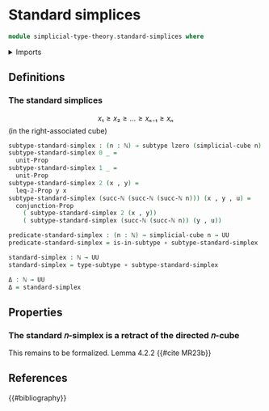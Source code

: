 # Standard simplices

```agda
module simplicial-type-theory.standard-simplices where
```

<details><summary>Imports</summary>

```agda
open import elementary-number-theory.natural-numbers

open import foundation.action-on-identifications-functions
open import foundation.booleans
open import foundation.cartesian-product-types
open import foundation.unions-subtypes
open import foundation.conjunction
open import foundation.dependent-pair-types
open import foundation.disjunction
open import foundation.empty-types
open import foundation.embeddings
open import foundation.equality-dependent-pair-types
open import foundation.equivalences
open import foundation.function-extensionality
open import foundation.function-types
open import foundation.functoriality-dependent-pair-types
open import foundation.homotopies
open import foundation.identity-types
open import foundation.propositions
open import foundation.sets
open import foundation.subtypes
open import foundation.type-arithmetic-dependent-pair-types
open import foundation.unit-type
open import foundation.universe-levels

open import simplicial-type-theory.directed-edges
open import simplicial-type-theory.simplicial-cubes
open import simplicial-type-theory.directed-interval-type
open import simplicial-type-theory.inequality-directed-interval-type
open import simplicial-type-theory.simplicial-arrows

open import synthetic-homotopy-theory.cocones-under-spans
open import synthetic-homotopy-theory.joins-of-types
open import synthetic-homotopy-theory.pushouts
```

</details>

## Definitions

### The standard simplices

$$x₁ ≥ x₂ ≥ … ≥ xₙ₋₁ ≥ xₙ$$ (in the right-associated cube)

```agda
subtype-standard-simplex : (n : ℕ) → subtype lzero (simplicial-cube n)
subtype-standard-simplex 0 _ =
  unit-Prop
subtype-standard-simplex 1 _ =
  unit-Prop
subtype-standard-simplex 2 (x , y) =
  leq-𝟚-Prop y x
subtype-standard-simplex (succ-ℕ (succ-ℕ (succ-ℕ n))) (x , y , u) =
  conjunction-Prop
    ( subtype-standard-simplex 2 (x , y))
    ( subtype-standard-simplex (succ-ℕ (succ-ℕ n)) (y , u))

predicate-standard-simplex : (n : ℕ) → simplicial-cube n → UU
predicate-standard-simplex = is-in-subtype ∘ subtype-standard-simplex

standard-simplex : ℕ → UU
standard-simplex = type-subtype ∘ subtype-standard-simplex

Δ : ℕ → UU
Δ = standard-simplex
```

## Properties

### The standard 𝑛-simplex is a retract of the directed 𝑛-cube

This remains to be formalized. Lemma 4.2.2 {{#cite MR23b}}

## References

{{#bibliography}}
